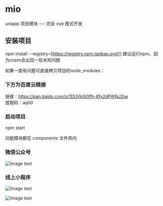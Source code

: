 # mio
uniapp 项目模块 --- 完全 vue 模式开发

## 安装项目
npm install --registry=[https://registry.npm.taobao.org][]
建议运行npm，因为cnpm会出现一些未知问题

如果一直有问题可直接拷贝项目的node_modules：

### 下方为百度云链接
链接：https://pan.baidu.com/s/1DUVkStXfh-8fx2dPWNJ2jw <br>
提取码：aqh0

### 启动项目
npm start

功能模块都在 components 文件夹内


### 微信公众号
![Image text](https://i.loli.net/2020/04/29/U72bHxanENvJpR4.jpg)
### 线上小程序
![Image text](https://i.loli.net/2020/04/29/zrBxEGDC53FIdq7.jpg)

![Image text](https://i.loli.net/2020/04/29/O9gqu4Wa52Vnbhv.jpg)


